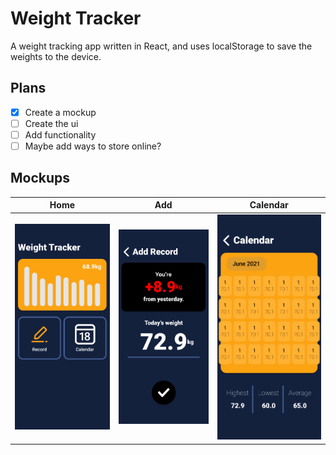 # Weight Tracker

A weight tracking app written in React, and uses localStorage to save the weights to the device.

## Plans
* [x] Create a mockup
* [ ] Create the ui
* [ ] Add functionality
* [ ] Maybe add ways to store online?

## Mockups

Home | Add | Calendar
----|----|----
![Home](mockup/home.png)|![Add](mockup/add.png)|![Calendar](mockup/calendar.png)